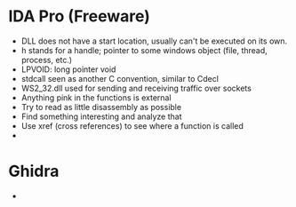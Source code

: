 # IDA Pro (Freeware)
- DLL does not have a start location, usually can't be executed on its own. 
- h stands for a handle; pointer to some windows object (file, thread, process, etc.)
- LPVOID: long pointer void
- stdcall seen as another C convention, similar to Cdecl
- WS2_32.dll used for sending and receiving traffic over sockets
- Anything pink in the functions is external
- Try to read as little disassembly as possible
- Find something interesting and analyze that
- Use xref (cross references) to see where a function is called
- 
# Ghidra
- 
